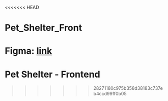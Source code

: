 <<<<<<< HEAD
# Pet_Shelter_Front
Figma: [link](https://www.figma.com/design/KRXXCp4EiOYcGzIxh1EZ5G/website?node-id=0-1&t=jSgbtgI91NEV21Rc-1)
=======
# Pet Shelter - Frontend
>>>>>>> 28271180c975b358d38183c737eb4ccd99ff0b05
